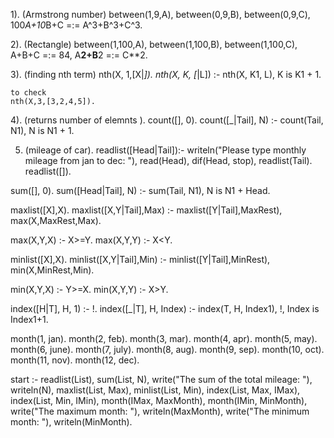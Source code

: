 1). (Armstrong number)
between(1,9,A), between(0,9,B), between(0,9,C), 100*A+10*B+C =:= A^3+B^3+C^3.

2). (Rectangle)
between(1,100,A),
	between(1,100,B),
	between(1,100,C),
	A+B+C =:= 84,
	A**2+B**2 =:= C**2.

3). (finding nth term)
nth(X, 1,[X|_]).
nth(X, K, [_|L]) :- nth(X, K1, L),
    K is K1 + 1.
    
    to check
    nth(X,3,[3,2,4,5]).

4). (returns number of elemnts ).
count([], 0).
count([_|Tail], N) :- count(Tail, N1), N is N1 + 1.

5. (mileage of car).
readlist([Head|Tail]):- 
    writeln("Please type monthly mileage from jan to dec: "), 
    read(Head), dif(Head, stop), readlist(Tail).
readlist([]).

sum([], 0).
sum([Head|Tail], N) :- sum(Tail, N1), N is N1 + Head.

maxlist([X],X).
maxlist([X,Y|Tail],Max) :- maxlist([Y|Tail],MaxRest), 
    max(X,MaxRest,Max).

max(X,Y,X) :- X>=Y.
max(X,Y,Y) :- X<Y.

minlist([X],X).
minlist([X,Y|Tail],Min) :- minlist([Y|Tail],MinRest), 
    min(X,MinRest,Min).

min(X,Y,X) :- Y>=X.
min(X,Y,Y) :- X>Y.

index([H|T], H, 1) :- !.
index([_|T], H, Index) :-  index(T, H, Index1), !, Index is Index1+1.


month(1, jan).
month(2, feb).
month(3, mar).
month(4, apr).
month(5, may).
month(6, june).
month(7, july).
month(8, aug).
month(9, sep).
month(10, oct).
month(11, nov).
month(12, dec).

start :- readlist(List), sum(List, N), 
    write("The sum of the total mileage: "), writeln(N),
    maxlist(List, Max), minlist(List, Min), 
    index(List, Max, IMax), index(List, Min, IMin),
    month(IMax, MaxMonth), month(IMin, MinMonth),
    write("The maximum month: "), writeln(MaxMonth),
    write("The minimum month: "), writeln(MinMonth).
